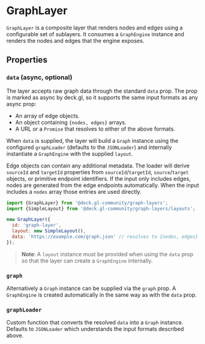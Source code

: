 # GraphLayer

`GraphLayer` is a composite layer that renders nodes and edges using a configurable set
of sublayers. It consumes a `GraphEngine` instance and renders the nodes and edges that
the engine exposes.

## Properties

### `data` (async, optional)

The layer accepts raw graph data through the standard `data` prop. The prop is marked as
async by deck.gl, so it supports the same input formats as any async prop:

- An array of edge objects.
- An object containing `{nodes, edges}` arrays.
- A URL or a `Promise` that resolves to either of the above formats.

When `data` is supplied, the layer will build a `Graph` instance using the configured
`graphLoader` (defaults to the `JSONLoader`) and internally
instantiate a `GraphEngine` with the supplied `layout`.

Edge objects can contain any additional metadata. The loader will derive `sourceId` and
`targetId` properties from `sourceId`/`targetId`, `source`/`target` objects, or primitive
endpoint identifiers. If the input only includes edges, nodes are generated from the
edge endpoints automatically. When the input includes a `nodes` array those entries are
used directly.

```js
import {GraphLayer} from '@deck.gl-community/graph-layers';
import {SimpleLayout} from '@deck.gl-community/graph-layers/layouts';

new GraphLayer({
  id: 'graph-layer',
  layout: new SimpleLayout(),
  data: 'https://example.com/graph.json' // resolves to {nodes, edges} or an edge array
});
```

> **Note**: A `layout` instance must be provided when using the `data` prop so that the
> layer can create a `GraphEngine` internally.

### `graph`

Alternatively a `Graph` instance can be supplied via the `graph` prop. A
`GraphEngine` is created automatically in the same way as with the `data` prop.

### `graphLoader`

Custom function that converts the resolved `data` into a `Graph` instance. Defaults to
`JSONLoader` which understands the input formats described above.
